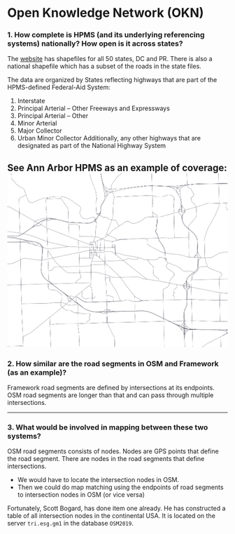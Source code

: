 # Open Knowledge Network (OKN)
### 1. How complete is HPMS (and its underlying referencing systems) nationally? How open is it across states?

The [website](https://www.fhwa.dot.gov/policyinformation/hpms/shapefiles.cfm) has shapefiles for all 50 states, DC and PR. There is also a national shapefile which has a subset of the roads in the state files.

The data are organized by States reflecting highways that are part of the HPMS-defined Federal-Aid System:
1. Interstate
2. Principal Arterial – Other Freeways and Expressways
3. Principal Arterial – Other
4. Minor Arterial
5. Major Collector
6. Urban Minor Collector
Additionally, any other highways that are designated as part of the National Highway System

See Ann Arbor HPMS as an example of coverage:
![HPMS Ann Arbor](img/HPMS_A2.png)
---
### 2. How similar are the road segments in OSM and Framework (as an example)?

Framework road segments are defined by intersections at its endpoints. OSM road segments are longer than that and can pass through multiple intersections.

---
### 3. What would be involved in mapping between these two systems?

OSM road segments consists of nodes. Nodes are GPS points that define the road segment. There are nodes in the road segments that define intersections. 
- We would have to locate the intersection nodes in OSM. 
- Then we could do map matching using the endpoints of road segments to intersection nodes in OSM (or vice versa)

Fortunately, Scott Bogard, has done item one already. He has constructed a table of all intersection nodes in the continental USA. It is located on the server `tri.esg.gm1` in the database `OSM2019`.
